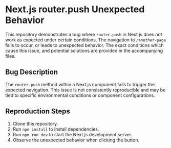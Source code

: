 # Next.js router.push Unexpected Behavior

This repository demonstrates a bug where `router.push` in Next.js does not work as expected under certain conditions.  The navigation to `/another-page` fails to occur, or leads to unexpected behavior. The exact conditions which cause this issue, and potential solutions are provided in the accompanying files.

## Bug Description

The `router.push` method within a Next.js component fails to trigger the expected navigation. This issue is not consistently reproducible and may be tied to specific environmental conditions or component configurations.

## Reproduction Steps

1. Clone this repository.
2. Run `npm install` to install dependencies.
3. Run `npm run dev` to start the Next.js development server.
4. Observe the unexpected behavior when clicking the button.